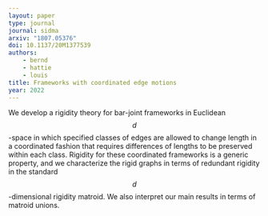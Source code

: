 ```yaml
---
layout: paper
type: journal
journal: sidma
arxiv: "1807.05376"
doi: 10.1137/20M1377539
authors:
    - bernd
    - hattie
    - louis
title: Frameworks with coordinated edge motions
year: 2022
---
```


We develop a rigidity theory for bar-joint frameworks in Euclidean $$d$$-space in which specified classes of edges are allowed to change length in a coordinated fashion that requires differences of lengths to be preserved within each class. Rigidity for these coordinated frameworks is a generic property, and we characterize the rigid graphs in terms of redundant rigidity in the standard $$d$$-dimensional rigidity matroid. We also interpret our main results in terms of matroid unions.
